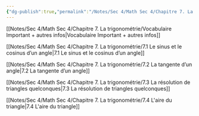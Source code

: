 ```yaml
---
{"dg-publish":true,"permalink":"/Notes/Sec 4/Math Sec 4/Chapitre 7. La trigonométrie/"}
---
```



[[Notes/Sec 4/Math Sec 4/Chapitre 7. La trigonométrie/Vocabulaire Important + autres infos\|Vocabulaire Important + autres infos]]

[[Notes/Sec 4/Math Sec 4/Chapitre 7. La trigonométrie/7.1 Le sinus et le cosinus d’un angle\|7.1 Le sinus et le cosinus d’un angle]]

[[Notes/Sec 4/Math Sec 4/Chapitre 7. La trigonométrie/7.2 La tangente d’un angle\|7.2 La tangente d’un angle]]

[[Notes/Sec 4/Math Sec 4/Chapitre 7. La trigonométrie/7.3 La résolution de triangles quelconques\|7.3 La résolution de triangles quelconques]]

[[Notes/Sec 4/Math Sec 4/Chapitre 7. La trigonométrie/7.4 L'aire du triangle\|7.4 L'aire du triangle]]
